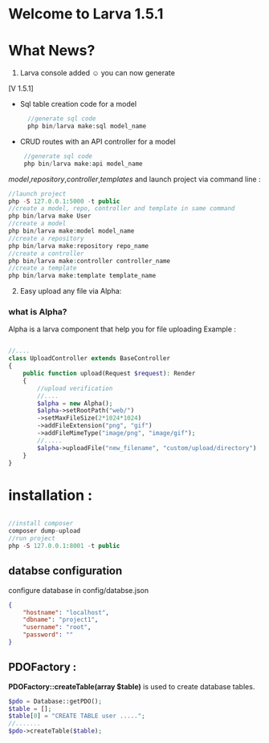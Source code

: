 # Welcome to Larva 1.5.1

# What News?

1. Larva console added ☺
you can now generate 

  [V 1.5.1]
 - Sql table creation code for a model
   ```php
     //generate sql code
     php bin/larva make:sql model_name
   ```
 - CRUD routes with an API controller for a model
    ```php
     //generate sql code
     php bin/larva make:api model_name
    ```

*model*,*repository*,*controller*,*templates* and launch project via command line :

```php
//launch project
php -S 127.0.0.1:5000 -t public
//create a model, repo, controller and template in same command
php bin/larva make User
//create a model
php bin/larva make:model model_name
//create a repository
php bin/larva make:repository repo_name
//create a controller
php bin/larva make:controller controller_name
//create a template
php bin/larva make:template template_name
```

2. Easy upload any file via Alpha:

### what is Alpha?

Alpha is a larva component that help you for file uploading
Example :  
```php

//....
class UploadController extends BaseController
{
    public function upload(Request $request): Render
    {
        //upload verification
        //....
        $alpha = new Alpha();
        $alpha->setRootPath("web/")
        ->setMaxFileSize(2*1024*1024)
        ->addFileExtension("png", "gif")
        ->addFileMimeType("image/png", "image/gif");
        //.....
        $alpha->uploadFile("new_filename", "custom/upload/directory")
    }
}
```

# installation :

```php

//install composer
composer dump-upload
//run project
php -S 127.0.0.1:8001 -t public
```

## databse configuration ##

configure database in config/databse.json

```json
{
    "hostname": "localhost",
    "dbname": "project1",
    "username": "root",
    "password": ""
}
```

## PDOFactory :

**PDOFactory::createTable(array $table)** is used to create database tables.

```php
$pdo = Database::getPDO();
$table = [];
$table[0] = "CREATE TABLE user .....";
//.......
$pdo->createTable($table);
```
